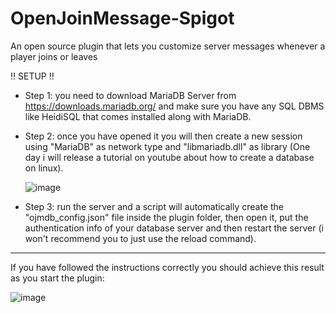 # OpenJoinMessage-Spigot
An open source plugin that lets you customize server messages whenever a player joins or leaves

!! SETUP !!

- Step 1: you need to download MariaDB Server from https://downloads.mariadb.org/ and make sure you have any SQL DBMS like HeidiSQL that comes installed along with MariaDB.

- Step 2: once you have opened it you will then create a new session using "MariaDB" as network type and "libmariadb.dll" as library (One day i will release a tutorial on youtube about how to create a database on linux).

  ![image](https://github.com/Hxlixd/OpenJoinMessage-Spigot/assets/90792340/80ca9f7b-b7f9-498a-8a0f-77b1c84034bf)

- Step 3: run the server and a script will automatically create the "ojmdb_config.json" file inside the plugin folder, then open it, put the authentication info of your database server and then restart the server
  (i won't recommend you to just use the reload command).

--------------------------------------------------------------------------------------------------------------

  If you have followed the instructions correctly you should achieve this result as you start the plugin:
  
  ![image](https://github.com/Hxlixd/OpenJoinMessage-Spigot/assets/90792340/446810e0-199e-4842-b73b-c0f5423c5652)
